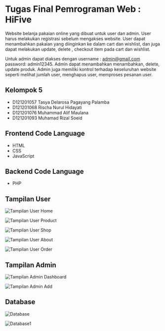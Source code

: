 # Tugas Final Pemrograman Web : HiFive

Website belanja pakaian online yang dibuat untuk user dan admin. 
User harus melakukan registrasi sebelum mengakses website. 
User dapat menambahkan pakaian yang diinginkan ke dalam cart dan wishlist, 
dan juga dapat melakukan update, delete , checkout item pada cart dan wishlist. 


Untuk admin dapat diakses dengan 
username : admin@gmail.com 
password: admin12345. 
Admin dapat menambahkan menambahkan, delete, update produk. 
Admin juga memiliki kontrol terhadap keseluruhan website seperti melihat jumlah user, menghapus user, memproses pesanan user.



## Kelompok 5
- D121201057 Tasya Delarosa Pagayang Palamba
- D121201068 Rischa Nurul Hidayati 
- D121201076 Muhammad Alif Maulana
- D121201093 Muhamad Rizal Soeid

## Frontend Code Language
- HTML
- CSS
- JavaScript

## Backend Code Language
- PHP

## Tampilan User

![Tampilan User Home](https://user-images.githubusercontent.com/122274757/211300393-f1d1724c-a144-4868-92ff-5b4d5f0cc1a4.png)

![Tampilan User Product](https://user-images.githubusercontent.com/122274757/211300436-2ab121dc-eea0-43ca-9b9a-8976661eb814.png)

![Tampilan User Shop](https://user-images.githubusercontent.com/122274757/211300563-f01dd2bc-3945-4272-b801-e29e9e728560.png)

![Tampilan User About](https://user-images.githubusercontent.com/122274757/211300596-ec2a016b-2994-45d3-a80a-760c81d291d2.png)

![Tampilan User Order](https://user-images.githubusercontent.com/122274757/211300633-e17c0f84-0d47-450e-8e48-5e979194d367.png)

## Tampilan Admin

![Tampilan Admin Dashboard](https://user-images.githubusercontent.com/122274757/211300720-f4e89fb7-39b0-46ee-83fd-f509a03e2133.png)

![Tampilan Admin Add](https://user-images.githubusercontent.com/122274757/211300740-70261bce-9935-49aa-8dd7-609c89b3721f.png)

## Database

![Database](https://user-images.githubusercontent.com/122274757/211300799-a809ba4a-2144-46bb-a652-e27efbe2a005.jpg)

![Database1](https://user-images.githubusercontent.com/122274757/211301237-d50ded07-99cb-4d77-ad28-b4a5aa30d42f.jpg)

